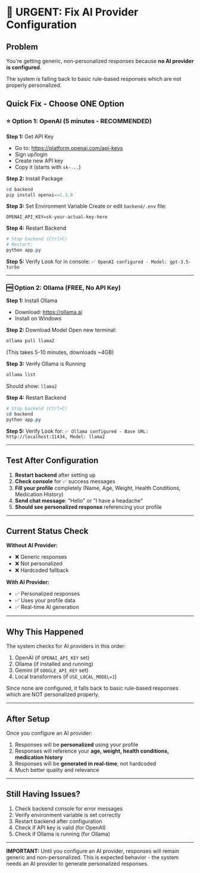 # 🔴 URGENT: Fix AI Provider Configuration

## Problem
You're getting generic, non-personalized responses because **no AI provider is configured**.

The system is falling back to basic rule-based responses which are not properly personalized.

## Quick Fix - Choose ONE Option

### ⭐ Option 1: OpenAI (5 minutes - RECOMMENDED)

**Step 1:** Get API Key
- Go to: https://platform.openai.com/api-keys
- Sign up/login
- Create new API key
- Copy it (starts with `sk-...`)

**Step 2:** Install Package
```powershell
cd backend
pip install openai==1.3.0
```

**Step 3:** Set Environment Variable
Create or edit `backend/.env` file:
```
OPENAI_API_KEY=sk-your-actual-key-here
```

**Step 4:** Restart Backend
```powershell
# Stop backend (Ctrl+C)
# Restart:
python app.py
```

**Step 5:** Verify
Look for in console: `✅ OpenAI configured - Model: gpt-3.5-turbo`

---

### 🆓 Option 2: Ollama (FREE, No API Key)

**Step 1:** Install Ollama
- Download: https://ollama.ai
- Install on Windows

**Step 2:** Download Model
Open new terminal:
```powershell
ollama pull llama2
```
(This takes 5-10 minutes, downloads ~4GB)

**Step 3:** Verify Ollama is Running
```powershell
ollama list
```
Should show: `llama2`

**Step 4:** Restart Backend
```powershell
# Stop backend (Ctrl+C)
cd backend
python app.py
```

**Step 5:** Verify
Look for: `✅ Ollama configured - Base URL: http://localhost:11434, Model: llama2`

---

## Test After Configuration

1. **Restart backend** after setting up
2. **Check console** for ✅ success messages
3. **Fill your profile** completely (Name, Age, Weight, Health Conditions, Medication History)
4. **Send chat message**: "Hello" or "I have a headache"
5. **Should see personalized response** referencing your profile

---

## Current Status Check

**Without AI Provider:**
- ❌ Generic responses
- ❌ Not personalized
- ❌ Hardcoded fallback

**With AI Provider:**
- ✅ Personalized responses
- ✅ Uses your profile data
- ✅ Real-time AI generation

---

## Why This Happened

The system checks for AI providers in this order:
1. OpenAI (if `OPENAI_API_KEY` set)
2. Ollama (if installed and running)
3. Gemini (if `GOOGLE_API_KEY` set)
4. Local transformers (if `USE_LOCAL_MODEL=1`)

Since none are configured, it falls back to basic rule-based responses which are NOT personalized properly.

---

## After Setup

Once you configure an AI provider:
1. Responses will be **personalized** using your profile
2. Responses will reference your **age, weight, health conditions, medication history**
3. Responses will be **generated in real-time**, not hardcoded
4. Much better quality and relevance

---

## Still Having Issues?

1. Check backend console for error messages
2. Verify environment variable is set correctly
3. Restart backend after configuration
4. Check if API key is valid (for OpenAI)
5. Check if Ollama is running (for Ollama)

---

**IMPORTANT:** Until you configure an AI provider, responses will remain generic and non-personalized. This is expected behavior - the system needs an AI provider to generate personalized responses.

